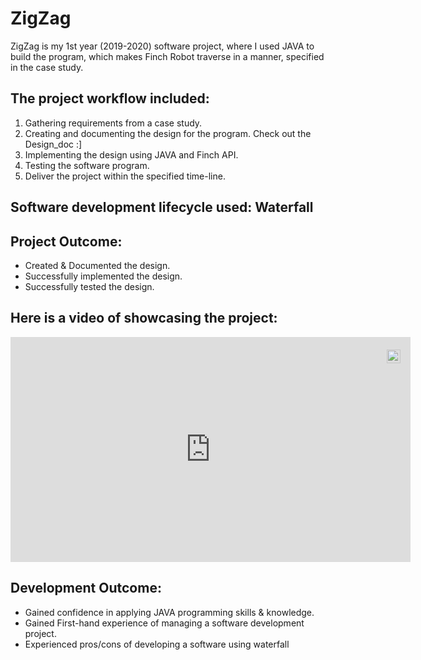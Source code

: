 # ZigZag 
ZigZag is my 1st year (2019-2020) software project, where I used JAVA to build the program, which makes Finch Robot traverse in a manner, specified in the case study.

## The project workflow included:
1. Gathering requirements from a case study.
2. Creating and documenting the design for the program. Check out the Design_doc :]
4. Implementing the design using JAVA and Finch API.
5. Testing the software program.
6. Deliver the project within the specified time-line.

## Software development lifecycle used: Waterfall


## Project Outcome:
- Created & Documented the design.
- Successfully implemented the design.
- Successfully tested the design.

## Here is a video of showcasing the project:
<div style="position:relative;width:fit-content;height:fit-content;">
            <a style="position:absolute;top:20px;right:1rem;opacity:0.8;" href="https://clipchamp.com/watch/Vj4gSOVpSyo?utm_source=embed&utm_medium=embed&utm_campaign=watch">
                <img loading="lazy" style="height:22px;" src="https://clipchamp.com/e.svg" alt="Made with Clipchamp" />
            </a>
            <iframe allow="autoplay;" allowfullscreen style="border:none" src="https://clipchamp.com/watch/Vj4gSOVpSyo/embed" width="640" height="360"></iframe>
        </div>

## Development Outcome: 
- Gained confidence in applying JAVA programming skills & knowledge.
- Gained First-hand experience of managing a software development project.
- Experienced pros/cons of developing a software using waterfall
